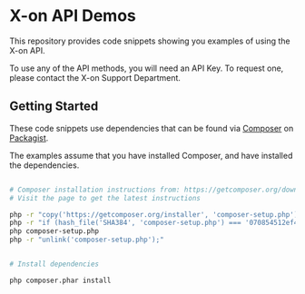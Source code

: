 # X-on API Demos

This repository provides code snippets showing you examples of using the X-on API.

To use any of the API methods, you will need an API Key. To request one, please contact the X-on Support Department.

## Getting Started

These code snippets use dependencies that can be found via [Composer](https://getcomposer.org) on
[Packagist](https://packagist.org).

The examples assume that you have installed Composer, and have installed the dependencies.

```bash

# Composer installation instructions from: https://getcomposer.org/download/
# Visit the page to get the latest instructions

php -r "copy('https://getcomposer.org/installer', 'composer-setup.php');"
php -r "if (hash_file('SHA384', 'composer-setup.php') === '070854512ef404f16bac87071a6db9fd9721da1684cd4589b1196c3faf71b9a2682e2311b36a5079825e155ac7ce150d') { echo 'Installer verified'; } else { echo 'Installer corrupt'; unlink('composer-setup.php'); } echo PHP_EOL;"
php composer-setup.php
php -r "unlink('composer-setup.php');"


# Install dependencies

php composer.phar install

```
